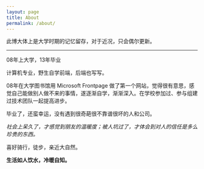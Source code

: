 ```yaml
---
layout: page
title: About
permalink: /about/
---
```



此博大体上是大学时期的记忆留存，对于近况，只会偶尔更新。

---

08年上大学，13年毕业

计算机专业，野生自学前端，后端也写写。

08年在大学图书馆用 Microsoft Frontpage 做了第一个网站，觉得很有意思，感觉自己能做别人做不来的事情，遂逐渐自学，渐渐深入。在学校参加过、参与组建过技术团队一起提高进步。

毕业了，还蛮幸运，没有遇到很奇葩很不靠谱很坏的人和公司。

*社会上呆久了，才感觉到朋友的温暖度；被人坑过了，才体会到对人的信任是多么珍贵的东西。*

喜好骑行，徒步，亲近大自然。

**生活如人饮水，冷暖自知。**